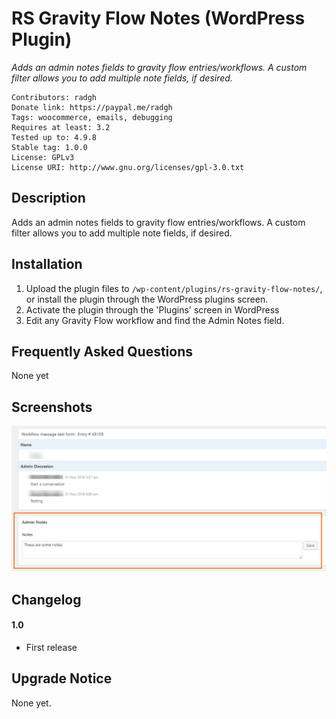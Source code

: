 RS Gravity Flow Notes (WordPress Plugin)
==

_Adds an admin notes fields to gravity flow entries/workflows. A custom filter allows you to add multiple note fields, if desired._

    Contributors: radgh
    Donate link: https://paypal.me/radgh
    Tags: woocommerce, emails, debugging
    Requires at least: 3.2
    Tested up to: 4.9.8
    Stable tag: 1.0.0
    License: GPLv3
    License URI: http://www.gnu.org/licenses/gpl-3.0.txt

## Description ##

Adds an admin notes fields to gravity flow entries/workflows. A custom filter allows you to add multiple note fields, if desired.

## Installation ##

1. Upload the plugin files to `/wp-content/plugins/rs-gravity-flow-notes/`, or install the plugin through the WordPress plugins screen.
1. Activate the plugin through the 'Plugins' screen in WordPress
1. Edit any Gravity Flow workflow and find the Admin Notes field.

## Frequently Asked Questions ##

None yet

## Screenshots ##

![The default notes field included with the plugin.](screenshot-1.png)


## Changelog ##

#### 1.0
* First release

## Upgrade Notice ##

None yet.